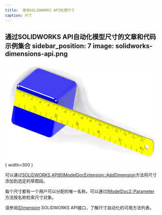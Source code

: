 ```yaml
---
title:  使用SOLIDWORKS API处理尺寸
caption: 尺寸
---
```

 通过SOLIDWORKS API自动化模型尺寸的文章和代码示例集合
sidebar_position: 7
image: solidworks-dimensions-api.png
---
![通过SOLIDWORKS API自动化尺寸](solidworks-dimensions-api.png){ width=300 }

可以通过[SOLIDWORKS API的IModelDocExtension::AddDimension](https://help.solidworks.com/2022/english/api/sldworksapi/solidworks.interop.sldworks~solidworks.interop.sldworks.imodeldocextension~adddimension.html)方法将尺寸添加到选定的草图段。

每个尺寸都有一个用户可以分配的唯一名称。可以通过[IModelDoc2::Parameter](https://help.solidworks.com/2022/english/api/sldworksapi/solidworks.interop.sldworks~solidworks.interop.sldworks.imodeldoc2~parameter.html)方法按名称检索尺寸对象。

请参阅[IDimension](https://help.solidworks.com/2022/english/api/sldworksapi/SolidWorks.Interop.sldworks~SolidWorks.Interop.sldworks.IDimension.html) SOLIDWORKS API接口，了解尺寸自动化的可用方法列表。
